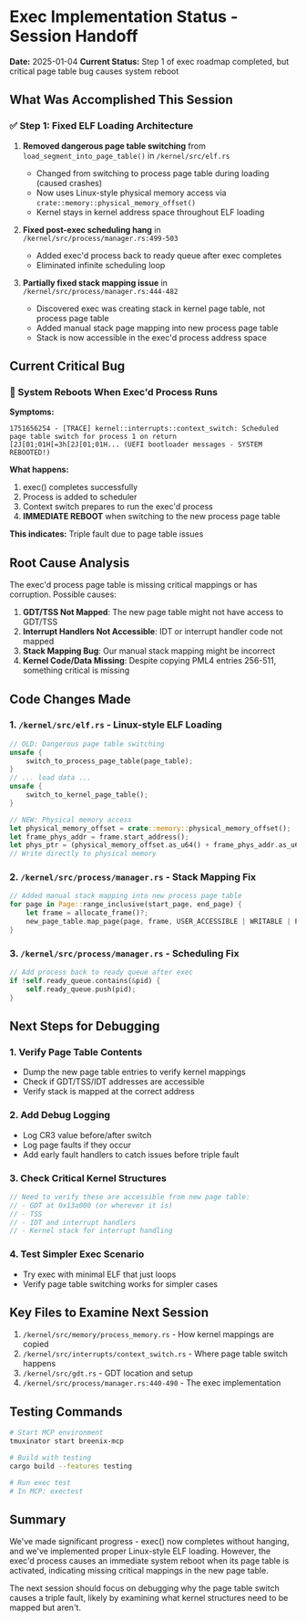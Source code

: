 # Exec Implementation Status - Session Handoff

**Date:** 2025-01-04
**Current Status:** Step 1 of exec roadmap completed, but critical page table bug causes system reboot

## What Was Accomplished This Session

### ✅ Step 1: Fixed ELF Loading Architecture
1. **Removed dangerous page table switching** from `load_segment_into_page_table()` in `/kernel/src/elf.rs`
   - Changed from switching to process page table during loading (caused crashes)
   - Now uses Linux-style physical memory access via `crate::memory::physical_memory_offset()`
   - Kernel stays in kernel address space throughout ELF loading

2. **Fixed post-exec scheduling hang** in `/kernel/src/process/manager.rs:499-503`
   - Added exec'd process back to ready queue after exec completes
   - Eliminated infinite scheduling loop

3. **Partially fixed stack mapping issue** in `/kernel/src/process/manager.rs:444-482`
   - Discovered exec was creating stack in kernel page table, not process page table
   - Added manual stack page mapping into new process page table
   - Stack is now accessible in the exec'd process address space

## Current Critical Bug

### 🚨 System Reboots When Exec'd Process Runs

**Symptoms:**
```
1751656254 - [TRACE] kernel::interrupts::context_switch: Scheduled page table switch for process 1 on return
[2J[01;01H[=3h[2J[01;01H... (UEFI bootloader messages - SYSTEM REBOOTED!)
```

**What happens:**
1. exec() completes successfully
2. Process is added to scheduler
3. Context switch prepares to run the exec'd process
4. **IMMEDIATE REBOOT** when switching to the new process page table

**This indicates:** Triple fault due to page table issues

## Root Cause Analysis

The exec'd process page table is missing critical mappings or has corruption. Possible causes:

1. **GDT/TSS Not Mapped**: The new page table might not have access to GDT/TSS
2. **Interrupt Handlers Not Accessible**: IDT or interrupt handler code not mapped
3. **Stack Mapping Bug**: Our manual stack mapping might be incorrect
4. **Kernel Code/Data Missing**: Despite copying PML4 entries 256-511, something critical is missing

## Code Changes Made

### 1. `/kernel/src/elf.rs` - Linux-style ELF Loading
```rust
// OLD: Dangerous page table switching
unsafe {
    switch_to_process_page_table(page_table);
}
// ... load data ...
unsafe {
    switch_to_kernel_page_table();
}

// NEW: Physical memory access
let physical_memory_offset = crate::memory::physical_memory_offset();
let frame_phys_addr = frame.start_address();
let phys_ptr = (physical_memory_offset.as_u64() + frame_phys_addr.as_u64()) as *mut u8;
// Write directly to physical memory
```

### 2. `/kernel/src/process/manager.rs` - Stack Mapping Fix
```rust
// Added manual stack mapping into new process page table
for page in Page::range_inclusive(start_page, end_page) {
    let frame = allocate_frame()?;
    new_page_table.map_page(page, frame, USER_ACCESSIBLE | WRITABLE | PRESENT)?;
}
```

### 3. `/kernel/src/process/manager.rs` - Scheduling Fix
```rust
// Add process back to ready queue after exec
if !self.ready_queue.contains(&pid) {
    self.ready_queue.push(pid);
}
```

## Next Steps for Debugging

### 1. Verify Page Table Contents
- Dump the new page table entries to verify kernel mappings
- Check if GDT/TSS/IDT addresses are accessible
- Verify stack is mapped at the correct address

### 2. Add Debug Logging
- Log CR3 value before/after switch
- Log page faults if they occur
- Add early fault handlers to catch issues before triple fault

### 3. Check Critical Kernel Structures
```rust
// Need to verify these are accessible from new page table:
// - GDT at 0x13a000 (or wherever it is)
// - TSS 
// - IDT and interrupt handlers
// - Kernel stack for interrupt handling
```

### 4. Test Simpler Exec Scenario
- Try exec with minimal ELF that just loops
- Verify page table switching works for simpler cases

## Key Files to Examine Next Session

1. `/kernel/src/memory/process_memory.rs` - How kernel mappings are copied
2. `/kernel/src/interrupts/context_switch.rs` - Where page table switch happens
3. `/kernel/src/gdt.rs` - GDT location and setup
4. `/kernel/src/process/manager.rs:440-490` - The exec implementation

## Testing Commands

```bash
# Start MCP environment
tmuxinator start breenix-mcp

# Build with testing
cargo build --features testing

# Run exec test
# In MCP: exectest
```

## Summary

We've made significant progress - exec() now completes without hanging, and we've implemented proper Linux-style ELF loading. However, the exec'd process causes an immediate system reboot when its page table is activated, indicating missing critical mappings in the new page table.

The next session should focus on debugging why the page table switch causes a triple fault, likely by examining what kernel structures need to be mapped but aren't.